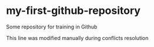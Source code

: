 # my-first-github-repository
Some repository for training in Github

This line was modified manually during conflicts resolution